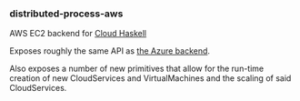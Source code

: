### distributed-process-aws

AWS EC2 backend for [Cloud Haskell](http://haskell-distributed.github.com)

Exposes roughly the same API as
[the Azure backend](https://github.com/haskell-distributed/distributed-process-azure).

Also exposes a number of new primitives that allow for the run-time creation of
new CloudServices and VirtualMachines and the scaling of said CloudServices.




